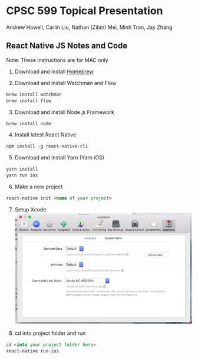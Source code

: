 CPSC 599 Topical Presentation 
=============================

Andrew Howell, Carlin Liu, Nathan (Zibin) Mei, Minh Tran, Jay Zhang

React Native JS Notes and Code
------------------------------

Note: These instructions are for MAC only

1. Download and install [Homebrew](https://brew.sh/) 

2. Download and install Watchman and Flow

``` markdown
brew install watchman
brew install flow
```

3. Download and install Node.js Framework

``` markdown
brew install node
```
4. Install latest React Native

``` markdown
npm install -g react-native-cli
```

5. Download and install Yarn (Yarn iOS)
``` markdown
yarn install
yarn run ios
```

6. Make a new project
``` markdown
react-native init <name of your project>
```

7. Setup Xcode
![](https://github.com/zibinmei/599TopicalNote/blob/master/step7.png)

8. cd into project folder and run
``` markdown
cd <into your project folder here>
react-native run-ios
```
